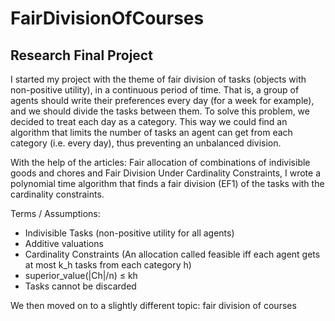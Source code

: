 # FairDivisionOfCourses
## Research Final Project

I started my project with the theme of fair division of tasks (objects with non-positive utility), in a continuous period of time. 
That is, a group of agents should write their preferences every day (for a week for example), and we should divide the tasks between them. 
To solve this problem, we decided to treat each day as a category.
This way we could find an algorithm that limits the number of tasks an agent can get from each category (i.e. every day), thus preventing an unbalanced division.

With the help of the articles: Fair allocation of combinations of indivisible goods and chores and Fair Division Under Cardinality Constraints, I wrote a polynomial time algorithm that finds a fair division (EF1) of the tasks with the cardinality constraints.

Terms / Assumptions:
* Indivisible Tasks (non-positive utility for all agents)
* Additive valuations
* Cardinality Constraints (An allocation called feasible iff each agent gets at most k_h tasks from each category h)
* superior_value(|Ch|/n) ≤ kh
* Tasks cannot be discarded

We then moved on to a slightly different topic: fair division of courses

